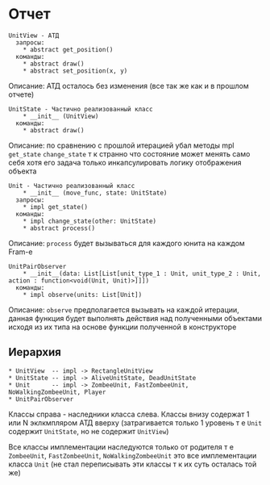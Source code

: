 # Отчет

```
UnitView - АТД
  запросы:
    * abstract get_position()
  команды:
    * abstract draw()
    * abstract set_position(x, y)
```

Описание: АТД осталось без изменения (все так же как и в прошлом отчете)

```
UnitState - Частично реализованный класс
    * __init__ (UnitView)
  команды:
    * abstract draw()
```

Описание: по сравнению с прошлой итерацией убал методы mpl `get_state` `change_state` т к странно что состояние может менять само себя хотя его задача только инкапсулировать логику отображения объекта

```
Unit - Частично реализованный класс
    * __init__ (move_func, state: UnitState)
  запросы:
    * impl get_state()
  команды:
    * impl change_state(other: UnitState)
    * abstract process()
```

Описание: `process` будет вызываться для каждого юнита на каждом Fram-e

```
UnitPairObserver
    * __init__(data: List[List[unit_type_1 : Unit, unit_type_2 : Unit, action : function<void(Unit, Unit)>]]])
  команды:
    * impl observe(units: List[Unit])
```

Описание: `observe` предполагается вызывать на каждой итерации, данная функция будет выполнять действия над полученными объектами исходя из их типа на основе функции полученной в конструкторе

## Иерархия


```
* UnitView  -- impl -> RectangleUnitView
* UnitState -- impl -> AliveUnitState, DeadUnitState
* Unit      -- impl -> ZombeeUnit, FastZombeeUnit, NoWalkingZombeeUnit, Player
* UnitPairObserver

```

Классы справа - наследники класса слева. Классы внизу содержат 1 или N эклкмпляром АТД вверху (затрагивается только 1 уровень т е `Unit` содержит `UnitState`, но не содержит `UnitView`)

Все классы имплементации наследуются только от родителя т е `ZombeeUnit`, `FastZombeeUnit`, `NoWalkingZombeeUnit` это все имплементации класса `Unit` (не стал переписывать эти классы т к их суть осталась той же)
